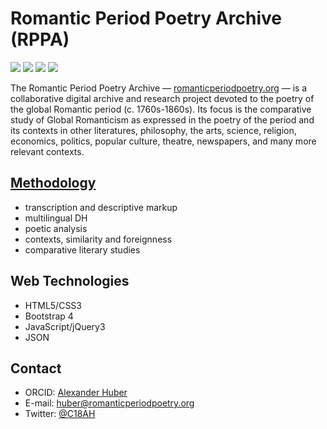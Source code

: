 Romantic Period Poetry Archive (RPPA)
======
![](https://img.shields.io/github/last-commit/alhuber1502/RPPA.svg?style=flat)
![](https://img.shields.io/badge/license-CC%20BY--SA-orange.svg?style=flat)
![](https://img.shields.io/website-up-down-green-red/http/www.romanticperiodpoetry.org.svg?style=flat)
![](https://img.shields.io/maintenance/yes/2020.svg?style=flat)

The Romantic Period Poetry Archive — 
[romanticperiodpoetry.org](https://www.romanticperiodpoetry.org/) — is a
collaborative digital archive and research project devoted to the poetry 
of the global Romantic period (c. 1760s-1860s).  Its focus is the 
comparative study of Global Romanticism as expressed in the poetry of the
period and its contexts in other literatures, philosophy, the arts, 
science, religion, economics, politics, popular culture, theatre, 
newspapers, and many more relevant contexts.

## [Methodology](http://www.romanticperiodpoetry.org/about/#methodology)
* transcription and descriptive markup
* multilingual DH
* poetic analysis
* contexts, similarity and foreignness
* comparative literary studies

## Web Technologies
* HTML5/CSS3
* Bootstrap 4
* JavaScript/jQuery3
* JSON

## Contact
* ORCID: [Alexander Huber](http://orcid.org/0000-0002-2151-6415)
* E-mail: [huber@romanticperiodpoetry.org](mailto:huber@romanticperiodpoetry.org)
* Twitter: [@C18AH](https://twitter.com/C18AH)
